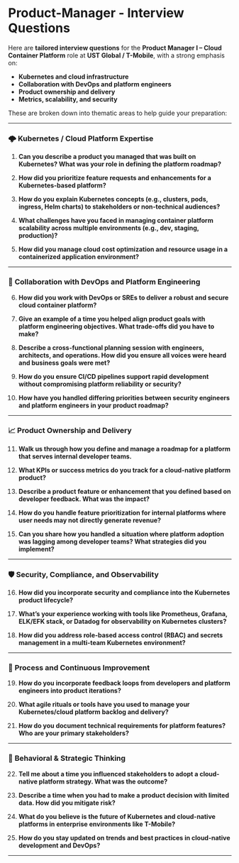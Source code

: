 # Product-Manager - Interview Questions
Here are **tailored interview questions** for the **Product Manager I – Cloud Container Platform** role at **UST Global / T-Mobile**, with a strong emphasis on:

* **Kubernetes and cloud infrastructure**
* **Collaboration with DevOps and platform engineers**
* **Product ownership and delivery**
* **Metrics, scalability, and security**

These are broken down into thematic areas to help guide your preparation:

---

### 🌩 **Kubernetes / Cloud Platform Expertise**

1. **Can you describe a product you managed that was built on Kubernetes? What was your role in defining the platform roadmap?**

2. **How did you prioritize feature requests and enhancements for a Kubernetes-based platform?**

3. **How do you explain Kubernetes concepts (e.g., clusters, pods, ingress, Helm charts) to stakeholders or non-technical audiences?**

4. **What challenges have you faced in managing container platform scalability across multiple environments (e.g., dev, staging, production)?**

5. **How did you manage cloud cost optimization and resource usage in a containerized application environment?**

---

### 🤝 **Collaboration with DevOps and Platform Engineering**

6. **How did you work with DevOps or SREs to deliver a robust and secure cloud container platform?**

7. **Give an example of a time you helped align product goals with platform engineering objectives. What trade-offs did you have to make?**

8. **Describe a cross-functional planning session with engineers, architects, and operations. How did you ensure all voices were heard and business goals were met?**

9. **How do you ensure CI/CD pipelines support rapid development without compromising platform reliability or security?**

10. **How have you handled differing priorities between security engineers and platform engineers in your product roadmap?**

---

### 📈 **Product Ownership and Delivery**

11. **Walk us through how you define and manage a roadmap for a platform that serves internal developer teams.**

12. **What KPIs or success metrics do you track for a cloud-native platform product?**

13. **Describe a product feature or enhancement that you defined based on developer feedback. What was the impact?**

14. **How do you handle feature prioritization for internal platforms where user needs may not directly generate revenue?**

15. **Can you share how you handled a situation where platform adoption was lagging among developer teams? What strategies did you implement?**

---

### 🛡 **Security, Compliance, and Observability**

16. **How did you incorporate security and compliance into the Kubernetes product lifecycle?**

17. **What’s your experience working with tools like Prometheus, Grafana, ELK/EFK stack, or Datadog for observability on Kubernetes clusters?**

18. **How did you address role-based access control (RBAC) and secrets management in a multi-team Kubernetes environment?**

---

### 🔄 **Process and Continuous Improvement**

19. **How do you incorporate feedback loops from developers and platform engineers into product iterations?**

20. **What agile rituals or tools have you used to manage your Kubernetes/cloud platform backlog and delivery?**

21. **How do you document technical requirements for platform features? Who are your primary stakeholders?**

---

### 🧠 **Behavioral & Strategic Thinking**

22. **Tell me about a time you influenced stakeholders to adopt a cloud-native platform strategy. What was the outcome?**

23. **Describe a time when you had to make a product decision with limited data. How did you mitigate risk?**

24. **What do you believe is the future of Kubernetes and cloud-native platforms in enterprise environments like T-Mobile?**

25. **How do you stay updated on trends and best practices in cloud-native development and DevOps?**

---


